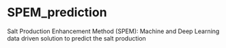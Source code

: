 # SPEM_prediction
Salt Production Enhancement Method (SPEM): Machine and Deep Learning data driven solution to predict the salt production
